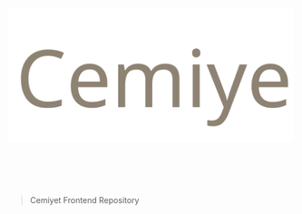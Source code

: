 <h1 align="center">
  <br>
  <img src="logo.svg" alt="Cemiyet">
  <br>
  <br>
  <br>
</h1>

> Cemiyet Frontend Repository
